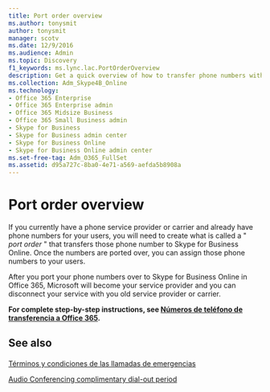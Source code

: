 ```yaml
---
title: Port order overview
ms.author: tonysmit
author: tonysmit
manager: scotv
ms.date: 12/9/2016
ms.audience: Admin
ms.topic: Discovery
f1_keywords: ms.lync.lac.PortOrderOverview
description: Get a quick overview of how to transfer phone numbers with a service provider to Skype for Business. 
ms.collection: Adm_Skype4B_Online
ms.technology:
- Office 365 Enterprise
- Office 365 Enterprise admin
- Office 365 Midsize Business
- Office 365 Small Business admin
- Skype for Business
- Skype for Business admin center
- Skype for Business Online
- Skype for Business Online admin center
ms.set-free-tag: Adm_O365_FullSet
ms.assetid: d95a727c-8ba0-4e71-a569-aefda5b8908a
---
```



# Port order overview

If you currently have a phone service provider or carrier and already have phone numbers for your users, you will need to create what is called a " *port order*  " that transfers those phone number to Skype for Business Online. Once the numbers are ported over, you can assign those phone numbers to your users.
  
    
    


After you port your phone numbers over to Skype for Business Online in Office 365, Microsoft will become your service provider and you can disconnect your service with you old service provider or carrier.
  
    
    


 **For complete step-by-step instructions, see  [Números de teléfono de transferencia a Office 365](transfer-phone-numbers-to-office-365.md).**
  
    
    


## See also


#### 


  
    
    
 [Términos y condiciones de las llamadas de emergencias](emergency-calling-terms-and-conditions.md)
  
    
    
 [Audio Conferencing complimentary dial-out period](audio-conferencing-complimentary-dial-out-period.md)
